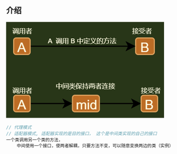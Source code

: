 ## 介绍

![image-20210301135759875](image-20210301135759875.png)

```java
// 代理模式 
// 适配器模式, 适配器实现的是目的接口， 这个是中间类实现的自己的接口
一个类调用另一个类的方法，
    中间使用一个接口，使两者解耦，只要方法不变，可以随意变换两边的类（实例）
```

